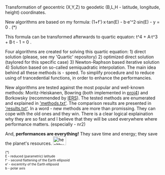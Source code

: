 
Transformation of geocentric (X,Y,Z) to geodetic (B,L,H - latitude, longitude, height) coordinates.

New algorithms are based on my formula: (1+f')·x·tan(E) - b·e'^2·sin(E) - y = 0 .  (*)

This formula can be transformed afterwards to quartic equaton: t^4 + A·t^3 + B·t - 1 = 0 .

Four algorithms are created for solving this quartic equation: 1) direct solution (please, see my 'Quartic' repository) 2) optimized direct solution (taylored for this specific case) 3) Newton-Raphson based iterative solution 4) Solution based on so-called semiquadratic interpolation. The main idea behind all these methods is - speed. To simplify procedure and to reduce using of trancedential functions, in order to enhance the performancies.

New algorithms are tested against the most popular and well-known methods: Moritz-Heiskanen, Bowring (both implemented in <a href="https://en.wikipedia.org/wiki/PROJ.4">proj4</a>) and Borkowsky (recommended by <a href="https://www.iers.org">IERS</a>). The tested methods are enumerated and explained in <a href="https://github.com/sasamil/XYZ2BLH/blob/master/methods.txt">'methods.txt'</a>. The comparison results are presented in <a href="https://github.com/sasamil/XYZ2BLH/blob/master/results.txt">'results.txt'</a>. In a word - new methods are more than  promissing. They can cope with the old ones and they win. There is a clear logical explaination why they are so fast and I believe that they will be used everywhere where performance matters. (especially - nr2) 

And, <strong>performances are everything!</strong> They save time and energy; they save the planet's resources. <img src="https://encrypted-tbn3.gstatic.com/images?q=tbn:ANd9GcQwZB2zIijBfmCSS8pkk9JAcKM9ojo8vHC0iz6hVTRA4VTO9qE_VA" alt="healthy earth" height="28" width="42">

<div style="font-size:75%;">
(*)<br/>
E  - reduced (parametric) latitude<br/>
f' - second flattening of the Earth ellipsoid<br/>
e' - excentrity of the Earth ellipsoid<br/>
b  - polar axis<br/>
</div>  

